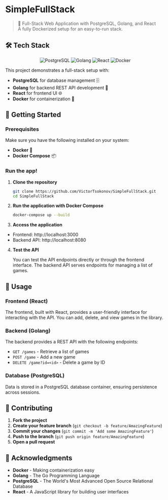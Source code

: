 # SimpleFullStack

> 🚀 Full-Stack Web Application with PostgreSQL, Golang, and React  
> A fully Dockerized setup for an easy-to-run stack.

## 🛠 Tech Stack

<p align="center">
  <img src="https://img.shields.io/badge/PostgreSQL-336791?style=for-the-badge&logo=postgresql&logoColor=white" alt="PostgreSQL" />
  <img src="https://img.shields.io/badge/Golang-00ADD8?style=for-the-badge&logo=go&logoColor=white" alt="Golang" />
  <img src="https://img.shields.io/badge/React-61DAFB?style=for-the-badge&logo=react&logoColor=white" alt="React" />
  <img src="https://img.shields.io/badge/Docker-2496ED?style=for-the-badge&logo=docker&logoColor=white" alt="Docker" />
</p>

This project demonstrates a full-stack setup with:

- **PostgreSQL** for database management 🗄️
- **Golang** for backend REST API development 🐹
- **React** for frontend UI 🌐
- **Docker** for containerization 🐳

## 🚀 Getting Started

### Prerequisites
Make sure you have the following installed on your system:

- **Docker** 🐳
- **Docker Compose** 📦

### Run the app!

1. **Clone the repository**

   ```bash
   git clone https://github.com/VictorTsokonov/SimpleFullStack.git
   cd SimpleFullStack
   
2. **Run the application with Docker Compose**
    ```bash
   docker-compose up --build
   
3. **Access the application**
- Frontend: http://localhost:3000
- Backend API: http://localhost:8080

4. **Test the API**

   You can test the API endpoints directly or through the frontend interface.
   The backend API serves endpoints for managing a list of games.

## 📖 Usage

### Frontend (React)
The frontend, built with React, provides a user-friendly interface for interacting with the API. You can add, delete, and view games in the library.

### Backend (Golang)
The backend provides a REST API with the following endpoints:

- `GET /games` - Retrieve a list of games
- `POST /game` - Add a new game
- `DELETE /game?id=<id>` - Delete a game by ID

### Database (PostgreSQL)
Data is stored in a PostgreSQL database container, ensuring persistence across sessions.

## 🤝 Contributing

1. **Fork the project**
2. **Create your feature branch** (`git checkout -b feature/AmazingFeature`)
3. **Commit your changes** (`git commit -m 'Add some AmazingFeature'`)
4. **Push to the branch** (`git push origin feature/AmazingFeature`)
5. **Open a pull request**

## 🙏 Acknowledgments

- **Docker** - Making containerization easy
- **Golang** - The Go Programming Language
- **PostgreSQL** - The World's Most Advanced Open Source Relational Database
- **React** - A JavaScript library for building user interfaces

